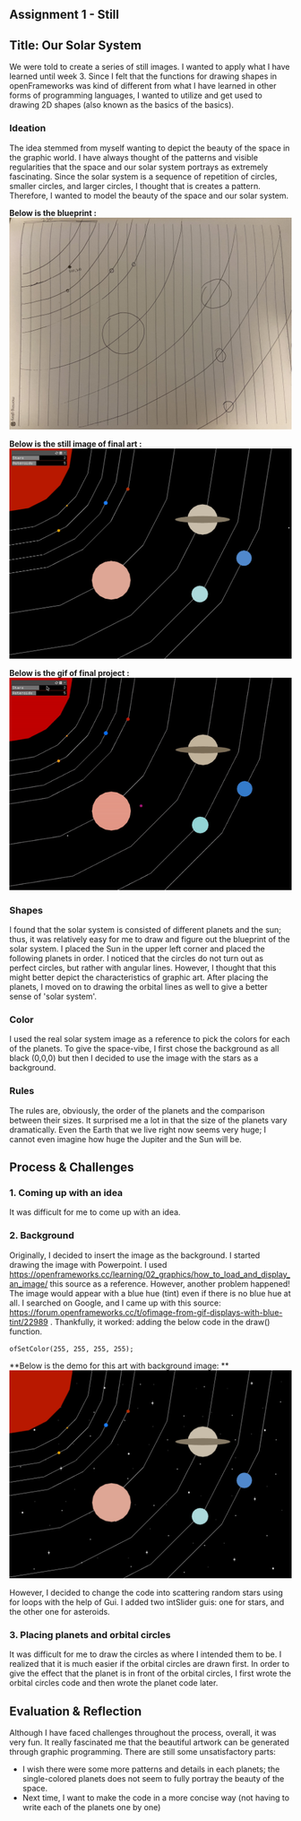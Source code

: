 ## Assignment 1 - Still ##

## Title: Our Solar System  

We were told to create a series of still images. I wanted to apply what I have learned until week 3. Since I felt that the functions for drawing shapes in openFrameworks was kind of different from what I have learned in other forms of programming languages, I wanted to utilize and get used to drawing 2D shapes (also known as the basics of the basics). 

### Ideation

The idea stemmed from myself wanting to depict the beauty of the space in the graphic world. I have always thought of the patterns and visible regularities that the space and our solar system portrays as extremely fascinating. Since the solar system is a sequence of repetition of circles, smaller circles, and larger circles, I thought that is creates a pattern. Therefore, I wanted to model the beauty of the space and our solar system.

**Below is the blueprint :**
![](bin/data/blueprint.jpeg)

**Below is the still image of final art :**
![](bin/data/finalsolarsystem1.png)

**Below is the gif of final project :**
![](bin/data/finalsolarsystem.gif)




### Shapes

I found that the solar system is consisted of different planets and the sun; thus, it was relatively easy for me to draw and figure out the blueprint of the solar system. I placed the Sun in the upper left corner and placed the following planets in order. I noticed that the circles do not turn out as perfect circles, but rather with angular lines. However, I thought that this might better depict the characteristics of graphic art. After placing the planets, I moved on to drawing the orbital lines as well to give a better sense of 'solar system'. 

### Color
I used the real solar system image as a reference to pick the colors for each of the planets. To give the space-vibe, I first chose the background as all black (0,0,0) but then I decided to use the image with the stars as a background. 


### Rules
The rules are, obviously, the order of the planets and the comparison between their sizes. It surprised me a lot in that the size of the planets vary dramatically. Even the Earth that we live right now seems very huge; I cannot even imagine how huge the Jupiter and the Sun will be. 


## Process & Challenges

### 1. Coming up with an idea 

It was difficult for me to come up with an idea. 

### 2. Background


Originally, I decided to insert the image as the background. I started drawing the image with Powerpoint. I used https://openframeworks.cc/learning/02_graphics/how_to_load_and_display_an_image/ this source as a reference. However, another problem happened! The image would appear with a blue hue (tint) even if there is no blue hue at all. I searched on Google, and I came up with this source: https://forum.openframeworks.cc/t/ofimage-from-gif-displays-with-blue-tint/22989 . Thankfully, it worked: adding the below code in the draw() function.

```
ofSetColor(255, 255, 255, 255);
```
**Below is the demo for this art with background image: **
![](bin/data/finalsolarsystem.png)


However, I decided to change the code into scattering random stars using for loops with the help of Gui. 
I added two intSlider guis: one for stars, and the other one for asteroids.

### 3. Placing planets and orbital circles 

It was difficult for me to draw the circles as where I intended them to be. 
I realized that it is much easier if the orbital circles are drawn first. 
In order to give the effect that the planet is in front of the orbital circles, I first wrote the orbital circles code and then wrote the planet code later.


## Evaluation & Reflection 

Although I have faced challenges throughout the process, overall, it was very fun. 
It really fascinated me that the beautiful artwork can be generated through graphic programming. 
There are still some unsatisfactory parts:
- I wish there were some more patterns and details in each planets; the single-colored planets does not seem to fully portray the beauty of the space.
- Next time, I want to make the code in a more concise way (not having to write each of the planets one by one)


